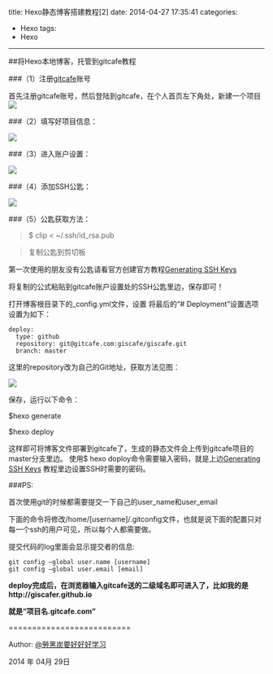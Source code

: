 title: Hexo静态博客搭建教程[2]
date: 2014-04-27 17:35:41
categories:
- Hexo
tags:
- Hexo
---

##将Hexo本地博客，托管到gitcafe教程

###（1）注册[gitcafe](http://gitcafe.com/signup?invited_by=giscafe)账号

首先注册gitcafe账号，然后登陆到gitcafe，在个人首页左下角处，新建一个项目
![](http://giscafer.github.io/static/img/hexo_course_08.jpg)

<!--more-->

###（2）填写好项目信息：

![](http://giscafer.github.io/static/img/hexo_course_09.jpg)

###（3）进入账户设置：

![](http://giscafer.github.io/static/img/hexo_course_11.jpg)

###（4）添加SSH公匙：

![](http://giscafer.github.io/static/img/hexo_course_12.jpg)

###（5）公匙获取方法：

> $ clip < ~/.ssh/id_rsa.pub

>   复制公匙到剪切板

第一次使用的朋友没有公匙请看官方创建官方教程[Generating SSH Keys](https://help.github.com/articles/generating-ssh-keys)

将复制的公式粘贴到gitcafe账户设置处的SSH公匙里边，保存即可！

打开博客根目录下的_config.yml文件，设置
将最后的“# Deployment”设置选项设置为如下：
    
    deploy:
      type: github
      repository: git@gitcafe.com:giscafe/giscafe.git
      branch: master 


这里的repository改为自己的Git地址，获取方法见图：

![](http://giscafer.github.io/static/img/hexo_course_13.jpg)

保存，运行以下命令：

$hexo generate

$hexo deploy

这样即可将博客文件部署到gitcafe了，生成的静态文件会上传到gitcafe项目的master分支里边。
使用$ hexo doploy命令需要输入密码，就是上边[Generating SSH Keys](https://help.github.com/articles/generating-ssh-keys) 教程里边设置SSH时需要的密码。

###PS:

首次使用git的时候都需要提交一下自己的user_name和user_email

下面的命令将修改/home/[username]/.gitconfig文件，也就是说下面的配置只对每一个ssh的用户可见，所以每个人都需要做。

提交代码的log里面会显示提交者的信息:
    
    git config —global user.name [username]
    git config —global user.email [email]


**deploy完成后，在浏览器输入gitcafe送的二级域名即可进入了，比如我的是http://giscafer.github.io**

**就是“项目名.gitcafe.com”**


==========================


Author: [@勞黑炭要好好好学习](http://weibo.com/laohoubin)

2014 年 04月 29日